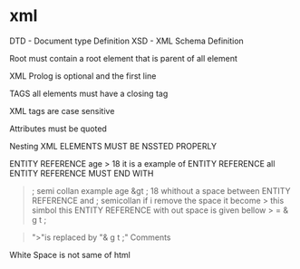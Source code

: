 # xml
DTD - Document type Definition
XSD - XML Schema Definition

Root must contain a root element that is parent  of all element

XML Prolog is optional and the first line 

TAGS all elements must have a closing tag

XML tags are case sensitive

Attributes must be quoted

Nesting XML ELEMENTS MUST BE NSSTED PROPERLY  

ENTITY REFERENCE    age &gt; 18 it is a example of ENTITY REFERENCE  all ENTITY REFERENCE MUST END WITH
>; semi collan example age &gt ; 18 
whithout a space between ENTITY REFERENCE and ; semicollan if i remove the space it become > this simbol 
this ENTITY REFERENCE with out space is given bellow
> &gt; = & g t ; <!--REMOVE THE SAPCE BETWEEN & g t and ;-->

> ">"is replaced by "& g t ;"
Comments    <!-- IT IS A EXAMPLE COMMANT -->

White Space is not same of html